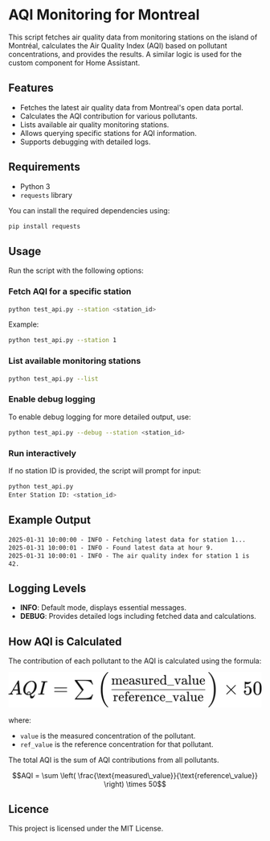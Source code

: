# AQI Monitoring for Montreal

This script fetches air quality data from monitoring stations on the island of Montréal, calculates the Air Quality Index (AQI) based on pollutant concentrations, and provides the results. A similar logic is used for the custom component for Home Assistant.

## Features

- Fetches the latest air quality data from Montreal's open data portal.
- Calculates the AQI contribution for various pollutants.
- Lists available air quality monitoring stations.
- Allows querying specific stations for AQI information.
- Supports debugging with detailed logs.

## Requirements

- Python 3
- `requests` library

You can install the required dependencies using:

```bash
pip install requests
```

## Usage

Run the script with the following options:

### Fetch AQI for a specific station

```bash
python test_api.py --station <station_id>
```

Example:

```bash
python test_api.py --station 1
```

### List available monitoring stations

```bash
python test_api.py --list
```

### Enable debug logging

To enable debug logging for more detailed output, use:

```bash
python test_api.py --debug --station <station_id>
```

### Run interactively

If no station ID is provided, the script will prompt for input:

```bash
python test_api.py
Enter Station ID: <station_id>
```

## Example Output

```
2025-01-31 10:00:00 - INFO - Fetching latest data for station 1...
2025-01-31 10:00:01 - INFO - Found latest data at hour 9.
2025-01-31 10:00:01 - INFO - The air quality index for station 1 is 42.
```

## Logging Levels

- **INFO**: Default mode, displays essential messages.
- **DEBUG**: Provides detailed logs including fetched data and calculations.

## How AQI is Calculated

The contribution of each pollutant to the AQI is calculated using the formula:

![AQI Equation](docs/aqi_equation.png)


where:
- `value` is the measured concentration of the pollutant.
- `ref_value` is the reference concentration for that pollutant.

The total AQI is the sum of AQI contributions from all pollutants.

$$AQI = \sum \left( \frac{\text{measured\_value}}{\text{reference\_value}} \right) \times 50$$

## Licence

This project is licensed under the MIT License.